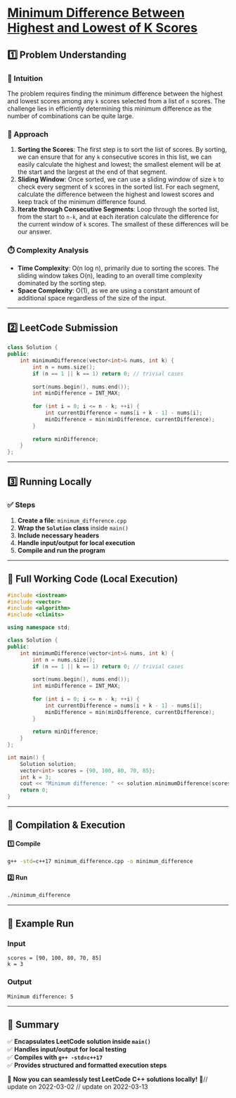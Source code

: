 # **[Minimum Difference Between Highest and Lowest of K Scores](https://leetcode.com/problems/minimum-difference-between-highest-and-lowest-of-k-scores/description/)**  

## **1️⃣ Problem Understanding**  
### **📌 Intuition**  
The problem requires finding the minimum difference between the highest and lowest scores among any `k` scores selected from a list of `n` scores. The challenge lies in efficiently determining this minimum difference as the number of combinations can be quite large.

### **🚀 Approach**  
1. **Sorting the Scores**: The first step is to sort the list of scores. By sorting, we can ensure that for any `k` consecutive scores in this list, we can easily calculate the highest and lowest; the smallest element will be at the start and the largest at the end of that segment.
2. **Sliding Window**: Once sorted, we can use a sliding window of size `k` to check every segment of `k` scores in the sorted list. For each segment, calculate the difference between the highest and lowest scores and keep track of the minimum difference found.
3. **Iterate through Consecutive Segments**: Loop through the sorted list, from the start to `n-k`, and at each iteration calculate the difference for the current window of `k` scores. The smallest of these differences will be our answer.

### **⏱️ Complexity Analysis**  
- **Time Complexity**: O(n log n), primarily due to sorting the scores. The sliding window takes O(n), leading to an overall time complexity dominated by the sorting step.
- **Space Complexity**: O(1), as we are using a constant amount of additional space regardless of the size of the input.

---  

## **2️⃣ LeetCode Submission**  
```cpp
class Solution {
public:
    int minimumDifference(vector<int>& nums, int k) {
        int n = nums.size();
        if (n == 1 || k == 1) return 0; // trivial cases
        
        sort(nums.begin(), nums.end());
        int minDifference = INT_MAX;
        
        for (int i = 0; i <= n - k; ++i) {
            int currentDifference = nums[i + k - 1] - nums[i];
            minDifference = min(minDifference, currentDifference);
        }
        
        return minDifference;
    }
};
```  

---  

## **3️⃣ Running Locally**  
### **✅ Steps**  
1. **Create a file**: `minimum_difference.cpp`  
2. **Wrap the `Solution` class** inside `main()`  
3. **Include necessary headers**  
4. **Handle input/output for local execution**  
5. **Compile and run the program**  

---  

## **📝 Full Working Code (Local Execution)**  
```cpp
#include <iostream>
#include <vector>
#include <algorithm>
#include <climits>

using namespace std;

class Solution {
public:
    int minimumDifference(vector<int>& nums, int k) {
        int n = nums.size();
        if (n == 1 || k == 1) return 0; // trivial cases
        
        sort(nums.begin(), nums.end());
        int minDifference = INT_MAX;
        
        for (int i = 0; i <= n - k; ++i) {
            int currentDifference = nums[i + k - 1] - nums[i];
            minDifference = min(minDifference, currentDifference);
        }
        
        return minDifference;
    }
};

int main() {
    Solution solution;
    vector<int> scores = {90, 100, 80, 70, 85};
    int k = 3;
    cout << "Minimum difference: " << solution.minimumDifference(scores, k) << endl;
    return 0;
}
```  

---  

## **🔧 Compilation & Execution**  
#### **1️⃣ Compile**  
```bash
g++ -std=c++17 minimum_difference.cpp -o minimum_difference
```  

#### **2️⃣ Run**  
```bash
./minimum_difference
```  

---  

## **🎯 Example Run**  
### **Input**  
```
scores = [90, 100, 80, 70, 85]
k = 3
```  
### **Output**  
```
Minimum difference: 5
```  

---  

## **📌 Summary**  
✅ **Encapsulates LeetCode solution inside `main()`**  
✅ **Handles input/output for local testing**  
✅ **Compiles with `g++ -std=c++17`**  
✅ **Provides structured and formatted execution steps**  

🚀 **Now you can seamlessly test LeetCode C++ solutions locally!** 🚀// update on 2022-03-02
// update on 2022-03-13
